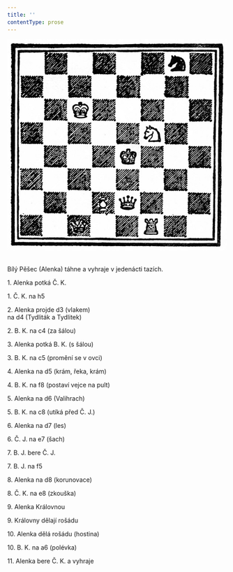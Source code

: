 ```yaml
---
title: ''
contentType: prose
---
```


<section>

![alenka_038](./resources/alenka_038.jpg)   

Bílý Pěšec (Alenka) táhne a vyhraje v jedenácti tazích.

</section>

<section>

1\. Alenka potká Č. K.

1\. Č. K. na h5

2\. Alenka projde d3 (vlakem)  
na d4 (Tydliták a Tydlitek)

2\. B. K. na c4 (za šálou)

3\. Alenka potká B. K. (s šálou)

3\. B. K. na c5 (promění se v ovci)

4\. Alenka na d5 (krám, řeka, krám)

4\. B. K. na f8 (postaví vejce na pult)

5\. Alenka na d6 (Valihrach)

5\. B. K. na c8 (utíká před Č. J.)

6\. Alenka na d7 (les)

6\. Č. J. na e7 (šach)

7\. B. J. bere Č. J.

7\. B. J. na f5

8\. Alenka na d8 (korunovace)

8\. Č. K. na e8 (zkouška)

9\. Alenka Královnou

9\. Královny dělají rošádu

10\. Alenka dělá rošádu (hostina)

10\. B. K. na a6 (polévka)

11\. Alenka bere Č. K. a vyhraje

</section>
